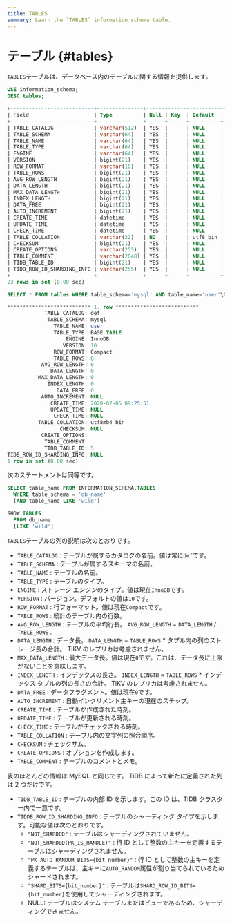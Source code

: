 ```yaml
---
title: TABLES
summary: Learn the `TABLES` information_schema table.
---
```


# テーブル {#tables}

`TABLES`テーブルは、データベース内のテーブルに関する情報を提供します。


```sql
USE information_schema;
DESC tables;
```

```sql
+---------------------------+---------------+------+------+----------+-------+
| Field                     | Type          | Null | Key  | Default  | Extra |
+---------------------------+---------------+------+------+----------+-------+
| TABLE_CATALOG             | varchar(512)  | YES  |      | NULL     |       |
| TABLE_SCHEMA              | varchar(64)   | YES  |      | NULL     |       |
| TABLE_NAME                | varchar(64)   | YES  |      | NULL     |       |
| TABLE_TYPE                | varchar(64)   | YES  |      | NULL     |       |
| ENGINE                    | varchar(64)   | YES  |      | NULL     |       |
| VERSION                   | bigint(21)    | YES  |      | NULL     |       |
| ROW_FORMAT                | varchar(10)   | YES  |      | NULL     |       |
| TABLE_ROWS                | bigint(21)    | YES  |      | NULL     |       |
| AVG_ROW_LENGTH            | bigint(21)    | YES  |      | NULL     |       |
| DATA_LENGTH               | bigint(21)    | YES  |      | NULL     |       |
| MAX_DATA_LENGTH           | bigint(21)    | YES  |      | NULL     |       |
| INDEX_LENGTH              | bigint(21)    | YES  |      | NULL     |       |
| DATA_FREE                 | bigint(21)    | YES  |      | NULL     |       |
| AUTO_INCREMENT            | bigint(21)    | YES  |      | NULL     |       |
| CREATE_TIME               | datetime      | YES  |      | NULL     |       |
| UPDATE_TIME               | datetime      | YES  |      | NULL     |       |
| CHECK_TIME                | datetime      | YES  |      | NULL     |       |
| TABLE_COLLATION           | varchar(32)   | NO   |      | utf8_bin |       |
| CHECKSUM                  | bigint(21)    | YES  |      | NULL     |       |
| CREATE_OPTIONS            | varchar(255)  | YES  |      | NULL     |       |
| TABLE_COMMENT             | varchar(2048) | YES  |      | NULL     |       |
| TIDB_TABLE_ID             | bigint(21)    | YES  |      | NULL     |       |
| TIDB_ROW_ID_SHARDING_INFO | varchar(255)  | YES  |      | NULL     |       |
+---------------------------+---------------+------+------+----------+-------+
23 rows in set (0.00 sec)
```


```sql
SELECT * FROM tables WHERE table_schema='mysql' AND table_name='user'\G
```

```sql
*************************** 1. row ***************************
            TABLE_CATALOG: def
             TABLE_SCHEMA: mysql
               TABLE_NAME: user
               TABLE_TYPE: BASE TABLE
                   ENGINE: InnoDB
                  VERSION: 10
               ROW_FORMAT: Compact
               TABLE_ROWS: 0
           AVG_ROW_LENGTH: 0
              DATA_LENGTH: 0
          MAX_DATA_LENGTH: 0
             INDEX_LENGTH: 0
                DATA_FREE: 0
           AUTO_INCREMENT: NULL
              CREATE_TIME: 2020-07-05 09:25:51
              UPDATE_TIME: NULL
               CHECK_TIME: NULL
          TABLE_COLLATION: utf8mb4_bin
                 CHECKSUM: NULL
           CREATE_OPTIONS: 
            TABLE_COMMENT: 
            TIDB_TABLE_ID: 5
TIDB_ROW_ID_SHARDING_INFO: NULL
1 row in set (0.00 sec)
```

次のステートメントは同等です。

```sql
SELECT table_name FROM INFORMATION_SCHEMA.TABLES
  WHERE table_schema = 'db_name'
  [AND table_name LIKE 'wild']

SHOW TABLES
  FROM db_name
  [LIKE 'wild']
```

`TABLES`テーブルの列の説明は次のとおりです。

-   `TABLE_CATALOG` : テーブルが属するカタログの名前。値は常に`def`です。
-   `TABLE_SCHEMA` : テーブルが属するスキーマの名前。
-   `TABLE_NAME` : テーブルの名前。
-   `TABLE_TYPE` : テーブルのタイプ。
-   `ENGINE` : ストレージ エンジンのタイプ。値は現在`InnoDB`です。
-   `VERSION` : バージョン。デフォルトの値は`10`です。
-   `ROW_FORMAT` : 行フォーマット。値は現在`Compact`です。
-   `TABLE_ROWS` : 統計のテーブル内の行数。
-   `AVG_ROW_LENGTH` : テーブルの平均行長。 `AVG_ROW_LENGTH` = `DATA_LENGTH` / `TABLE_ROWS` .
-   `DATA_LENGTH` : データ長。 `DATA_LENGTH` = `TABLE_ROWS` * タプル内の列のストレージ長の合計。 TiKV のレプリカは考慮されません。
-   `MAX_DATA_LENGTH` : 最大データ長。値は現在`0`です。これは、データ長に上限がないことを意味します。
-   `INDEX_LENGTH` : インデックスの長さ。 `INDEX_LENGTH` = `TABLE_ROWS` * インデックス タプルの列の長さの合計。 TiKV のレプリカは考慮されません。
-   `DATA_FREE` : データフラグメント。値は現在`0`です。
-   `AUTO_INCREMENT` : 自動インクリメント主キーの現在のステップ。
-   `CREATE_TIME` : テーブルが作成された時刻。
-   `UPDATE_TIME` : テーブルが更新される時刻。
-   `CHECK_TIME` : テーブルがチェックされる時刻。
-   `TABLE_COLLATION` : テーブル内の文字列の照合順序。
-   `CHECKSUM` : チェックサム。
-   `CREATE_OPTIONS` : オプションを作成します。
-   `TABLE_COMMENT` : テーブルのコメントとメモ。

表のほとんどの情報は MySQL と同じです。 TiDB によって新たに定義された列は 2 つだけです。

-   `TIDB_TABLE_ID` : テーブルの内部 ID を示します。この ID は、TiDB クラスター内で一意です。
-   `TIDDB_ROW_ID_SHARDING_INFO` : テーブルのシャーディング タイプを示します。可能な値は次のとおりです。
    -   `"NOT_SHARDED"` : テーブルはシャーディングされていません。
    -   `"NOT_SHARDED(PK_IS_HANDLE)"` : 行 ID として整数の主キーを定義するテーブルはシャーディングされません。
    -   `"PK_AUTO_RANDOM_BITS={bit_number}"` : 行 ID として整数の主キーを定義するテーブルは、主キーに`AUTO_RANDOM`属性が割り当てられているためシャードされます。
    -   `"SHARD_BITS={bit_number}"` : テーブルは`SHARD_ROW_ID_BITS={bit_number}`を使用してシャーディングされます。
    -   NULL: テーブルはシステム テーブルまたはビューであるため、シャーディングできません。

